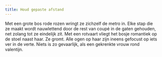 ```yaml
---
title: Houd gepaste afstand
---
```

Met een grote bos rode rozen wringt ze zichzelf de metro in. Elke stap die ze maakt wordt nauwlettend door de rest van coupé in de gaten gehouden, net zolang tot ze eindelijk zit. Met een rotvaart vliegt het bosje romantiek op de stoel naast haar. Ze gromt. Alle ogen op haar zijn ineens gefocust op iets ver in de verte. Niets is zo gevaarlijk, als een gekrenkte vrouw rond valentijn.

